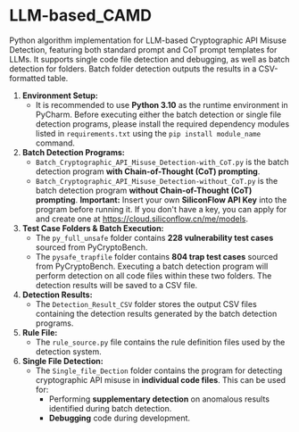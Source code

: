# LLM-based_CAMD
Python algorithm implementation for LLM-based Cryptographic API Misuse Detection, featuring both standard prompt and CoT prompt templates for LLMs. It supports single code file detection and debugging, as well as batch detection for folders. Batch folder detection outputs the results in a CSV-formatted table.
1. **Environment Setup:**
   - It is recommended to use **Python 3.10** as the runtime environment in PyCharm. Before executing either the batch detection or single file detection programs, please install the required dependency modules listed in `requirements.txt` using the `pip install module_name` command.
2. **Batch Detection Programs:**
   - `Batch_Cryptographic_API_Misuse_Detection-with_CoT.py` is the batch detection program **with Chain-of-Thought (CoT) prompting**.
   - `Batch_Cryptographic_API_Misuse_Detection-without_CoT.py` is the batch detection program **without Chain-of-Thought (CoT) prompting**.
     **Important:** Insert your own **SiliconFlow API Key** into the program before running it. If you don't have a key, you can apply for and create one at <https://cloud.siliconflow.cn/me/models>.
3. **Test Case Folders & Batch Execution:**
   - The `py_full_unsafe` folder contains **228 vulnerability test cases** sourced from PyCryptoBench.
   - The `pysafe_trapfile` folder contains **804 trap test cases** sourced from PyCryptoBench.
     Executing a batch detection program will perform detection on all code files within these two folders. The detection results will be saved to a CSV file.
4. **Detection Results:**
   - The `Detection_Result_CSV` folder stores the output CSV files containing the detection results generated by the batch detection programs.
5. **Rule File:**
   - The `rule_source.py` file contains the rule definition files used by the detection system.
6. **Single File Detection:**
   - The `Single_file_Dection` folder contains the program for detecting cryptographic API misuse in **individual code files**. This can be used for:
     - Performing **supplementary detection** on anomalous results identified during batch detection.
     - **Debugging** code during development.
